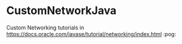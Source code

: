 # CustomNetworkJava
Custom Networking tutorials in https://docs.oracle.com/javase/tutorial/networking/index.html
:pog:
